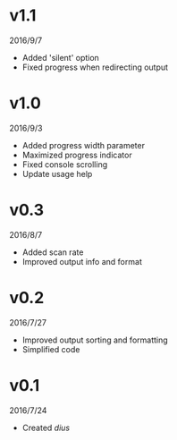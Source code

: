 # v1.1
2016/9/7
- Added 'silent' option
- Fixed progress when redirecting output

# v1.0
2016/9/3
- Added progress width parameter
- Maximized progress indicator
- Fixed console scrolling
- Update usage help

# v0.3
2016/8/7
- Added scan rate
- Improved output info and format

# v0.2
2016/7/27
- Improved output sorting and formatting
- Simplified code

# v0.1
2016/7/24
- Created *dius*